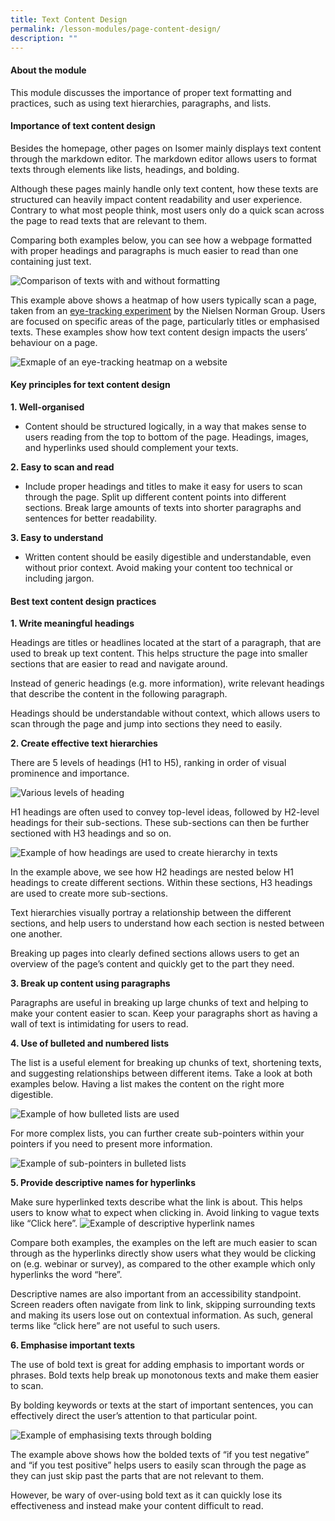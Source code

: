```yaml
---
title: Text Content Design
permalink: /lesson-modules/page-content-design/
description: ""
---
```

#### About the module
This module discusses the importance of proper text formatting and practices, such as using text hierarchies, paragraphs, and lists.

#### Importance of text content design
Besides the homepage, other pages on Isomer mainly displays text content through the markdown editor. The markdown editor allows users to format texts through elements like lists, headings, and bolding. 

Although these pages mainly handle only text content, how these texts are structured can heavily impact content readability and user experience. Contrary to what most people think, most users only do a quick scan across the page to read texts that are relevant to them. 

Comparing both examples below, you can see how a webpage formatted with proper headings and paragraphs is much easier to read than one containing just text.

![Comparison of texts with and without formatting](/images/Text%20Content%20Design%201.png)

This example above shows a heatmap of how users typically scan a page, taken from an [eye-tracking experiment](https://www.nngroup.com/articles/heatmap-visualizations-signifiers/) by the Nielsen Norman Group. Users are focused on specific areas of the page, particularly titles or emphasised texts. These examples show how text content design impacts the users’ behaviour on a page.

![Exmaple of an eye-tracking heatmap on a website](/images/Text%20Content%20Design%202.png)

#### Key principles for text content design

**1. Well-organised**

- Content should be structured logically, in a way that makes sense to users reading from the top to bottom of the page. Headings, images, and hyperlinks used should complement your texts.

**2. Easy to scan and read**

- Include proper headings and titles to make it easy for users to scan through the page. Split up different content points into different sections. Break large amounts of texts into shorter paragraphs and sentences for better readability.

**3. Easy to understand**
    
- Written content should be easily digestible and understandable, even without prior context. Avoid making your content too technical or including jargon.

#### Best text content design practices

**1. Write meaningful headings**

Headings are titles or headlines located at the start of a paragraph, that are used to break up text content. This helps structure the page into smaller sections that are easier to read and navigate around.

Instead of generic headings (e.g. more information), write relevant headings that describe the content in the following paragraph. 

Headings should be understandable without context, which allows users to scan through the page and jump into sections they need to easily.

  

**2. Create effective text hierarchies**

There are 5 levels of headings (H1 to H5), ranking in order of visual prominence and importance.

![Various levels of heading](/images/Text%20Content%20Design%203.png)

H1 headings are often used to convey top-level ideas, followed by H2-level headings for their sub-sections. These sub-sections can then be further sectioned with H3 headings and so on.

![Example of how headings are used to create hierarchy in texts](/images/Text%20Content%20Design%204.png)

In the example above, we see how H2 headings are nested below H1 headings to create different sections. Within these sections, H3 headings are used to create more sub-sections.

Text hierarchies visually portray a relationship between the different sections, and help users to understand how each section is nested between one another. 

Breaking up pages into clearly defined sections allows users to get an overview of the page’s content and quickly get to the part they need.

**3. Break up content using paragraphs**

Paragraphs are useful in breaking up large chunks of text and helping to make your content easier to scan. Keep your paragraphs short as having a wall of text is intimidating for users to read. 

  

**4. Use of bulleted and numbered lists**

The list is a useful element for breaking up chunks of text, shortening texts, and suggesting relationships between different items. Take a look at both examples below. Having a list makes the content on the right more digestible.

![Example of how bulleted lists are used](/images/Text%20Content%20Design%205.png)

For more complex lists, you can further create sub-pointers within your pointers if you need to present more information.

![Example of sub-pointers in bulleted lists](/images/Text%20Content%20Design%206.png)

**5. Provide descriptive names for hyperlinks**

Make sure hyperlinked texts describe what the link is about. This helps users to know what to expect when clicking in. Avoid linking to vague texts like “Click here”.
![Example of descriptive hyperlink names](/images/Text%20Content%20Design%207.png)

Compare both examples, the examples on the left are much easier to scan through as the hyperlinks directly show users what they would be clicking on (e.g. webinar or survey), as compared to the other example which only hyperlinks the word “here”. 

Descriptive names are also important from an accessibility standpoint. Screen readers often navigate from link to link, skipping surrounding texts and making its users lose out on contextual information. As such, general terms like “click here” are not useful to such users.

  **6. Emphasise important texts**

The use of bold text is great for adding emphasis to important words or phrases. Bold texts help break up monotonous texts and make them easier to scan. 

By bolding keywords or texts at the start of important sentences, you can effectively direct the user’s attention to that particular point.

![Example of emphasising texts through bolding](/images/Text%20Content%20Design%208.png)

The example above shows how the bolded texts of “if you test negative” and “if you test positive” helps users to easily scan through the page as they can just skip past the parts that are not relevant to them.

However, be wary of over-using bold text as it can quickly lose its effectiveness and instead make your content difficult to read.